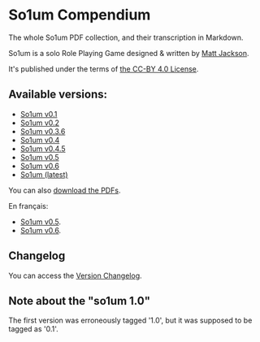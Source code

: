 # So1um Compendium

The whole So1um PDF collection, and their transcription in Markdown.

So1um is a solo Role Playing Game designed & written by [Matt Jackson](http://www.msjx.org/).

It's published under the terms of [the CC-BY 4.0 License](https://creativecommons.org/licenses/by/4.0/).

## Available versions:

* [So1um v0.1](so1um-01.md)
* [So1um v0.2](so1um-02.md)
* [So1um v0.3.6](so1um-03.md)
* [So1um v0.4](so1um-04.md)
* [So1um v0.4.5](so1um-045.md)
* [So1um v0.5](so1um-05.md)
* [So1um v0.6](so1um-06.md)
* [So1um (latest)](so1um.md)

You can also [download the PDFs](pdfs/index.md).

En français:

* [So1um v0.5](so1um-05.fr.md).
* [So1um v0.6](so1um-06.fr.md).

## Changelog

You can access the [Version Changelog](CHANGELOG.md).

## Note about the "so1um 1.0"

The first version was erroneously tagged '1.0', but it was supposed to be tagged as '0.1'.
